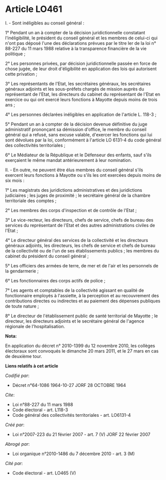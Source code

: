 # Article LO461

I. - Sont inéligibles au conseil général :

1° Pendant un an à compter de la décision juridictionnelle constatant l'inéligibilité, le président du conseil général et les
membres de celui-ci qui n'ont pas déposé l'une des déclarations prévues par le titre Ier de la loi n° 88-227 du 11 mars 1988
relative à la transparence financière de la vie politique ;

2° Les personnes privées, par décision juridictionnelle passée en force de chose jugée, de leur droit d'éligibilité en
application des lois qui autorisent cette privation ;

3° Les représentants de l'Etat, les secrétaires généraux, les secrétaires généraux adjoints et les sous-préfets chargés de
mission auprès du représentant de l'Etat, les directeurs du cabinet du représentant de l'Etat en exercice ou qui ont exercé
leurs fonctions à Mayotte depuis moins de trois ans ;

4° Les personnes déclarées inéligibles en application de l'article L. 118-3 ;

5° Pendant un an à compter de la décision devenue définitive du juge administratif prononçant sa démission d'office, le
membre du conseil général qui a refusé, sans excuse valable, d'exercer les fonctions qui lui sont dévolues par la loi,
conformément à l'article LO 6131-4 du code général des collectivités territoriales ;

6° Le Médiateur de la République et le Défenseur des enfants, sauf s'ils exerçaient le même mandat antérieurement à leur
nomination.

II. - En outre, ne peuvent être élus membres du conseil général s'ils exercent leurs fonctions à Mayotte ou s'ils les ont
exercées depuis moins de six mois :

1° Les magistrats des juridictions administratives et des juridictions judiciaires ; les juges de proximité ; le secrétaire
général de la chambre territoriale des comptes ;

2° Les membres des corps d'inspection et de contrôle de l'Etat ;

3° Le vice-recteur, les directeurs, chefs de service, chefs de bureau des services du représentant de l'Etat et des autres
administrations civiles de l'Etat ;

4° Le directeur général des services de la collectivité et les directeurs généraux adjoints, les directeurs, les chefs de
service et chefs de bureau de la collectivité ou de l'un de ses établissements publics ; les membres du cabinet du président
du conseil général ;

5° Les officiers des armées de terre, de mer et de l'air et les personnels de la gendarmerie ;

6° Les fonctionnaires des corps actifs de police ;

7° Les agents et comptables de la collectivité agissant en qualité de fonctionnaire employés à l'assiette, à la perception et
au recouvrement des contributions directes ou indirectes et au paiement des dépenses publiques de toute nature ;

8° Le directeur de l'établissement public de santé territorial de Mayotte ; le directeur, les directeurs adjoints et le
secrétaire général de l'agence régionale de l'hospitalisation.

**Nota:**

En application du décret n° 2010-1399 du 12 novembre 2010, les collèges électoraux sont convoqués le dimanche 20 mars 2011,
et le 27 mars en cas de deuxième tour.

**Liens relatifs à cet article**

_Codifié par_:

  - Décret n°64-1086 1964-10-27 JORF 28 OCTOBRE 1964

_Cite_:

  - Loi n°88-227 du 11 mars 1988
  - Code électoral - art. L118-3
  - Code général des collectivités territoriales - art. LO6131-4

_Créé par_:

  - Loi n°2007-223 du 21 février 2007 - art. 7 (V) JORF 22 février 2007

_Abrogé par_:

  - Loi organique n°2010-1486 du 7 décembre 2010 - art. 3 (M)

_Cité par_:

  - Code électoral - art. LO465 (V)
